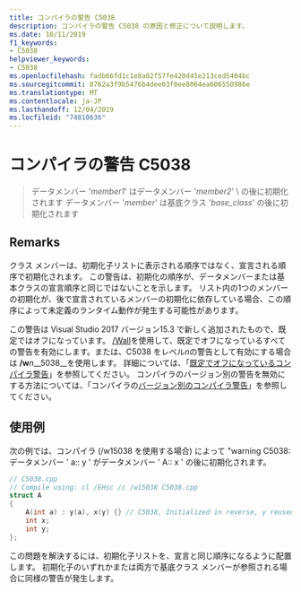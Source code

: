 ```yaml
---
title: コンパイラの警告 C5038
description: コンパイラの警告 C5038 の原因と修正について説明します。
ms.date: 10/11/2019
f1_keywords:
- C5038
helpviewer_keywords:
- C5038
ms.openlocfilehash: fadb66fd1c1e8a02f57fe420d45e213ced5404bc
ms.sourcegitcommit: 8762a3f9b5476b4dee03f0ee8064ea606550986e
ms.translationtype: MT
ms.contentlocale: ja-JP
ms.lasthandoff: 12/04/2019
ms.locfileid: "74810636"
---
```

# <a name="compiler-warning-c5038"></a>コンパイラの警告 C5038

> データメンバー '*member1*' はデータメンバー '*member2*' \ の後に初期化されます
> データメンバー '*member*' は基底クラス '*base_class*' の後に初期化されます

## <a name="remarks"></a>Remarks

クラス メンバーは、初期化子リストに表示される順序ではなく、宣言される順序で初期化されます。 この警告は、初期化の順序が、データメンバーまたは基本クラスの宣言順序と同じではないことを示します。 リスト内の1つのメンバーの初期化が、後で宣言されているメンバーの初期化に依存している場合、この順序によって未定義のランタイム動作が発生する可能性があります。

この警告は Visual Studio 2017 バージョン15.3 で新しく追加されたもので、既定ではオフになっています。 [/Wall](../../build/reference/compiler-option-warning-level.md)を使用して、既定でオフになっているすべての警告を有効にします。または、C5038 をレベル*n*の警告として有効にする場合は __/w__*n*__5038__を使用します。 詳細については、「[既定でオフになっているコンパイラ警告](../../preprocessor/compiler-warnings-that-are-off-by-default.md)」を参照してください。 コンパイラのバージョン別の警告を無効にする方法については、「コンパイラの[バージョン別のコンパイラ警告](compiler-warnings-by-compiler-version.md)」を参照してください。

## <a name="example"></a>使用例

次の例では、コンパイラ (/w15038 を使用する場合) によって "warning C5038: データメンバー ' a:: y ' がデータメンバー ' A:: x ' の後に初期化されます。

```cpp
// C5038.cpp
// Compile using: cl /EHsc /c /w15038 C5038.cpp
struct A
{
    A(int a) : y(a), x(y) {} // C5038, Initialized in reverse, y reused
    int x;
    int y;
};
```

この問題を解決するには、初期化子リストを、宣言と同じ順序になるように配置します。 初期化子のいずれかまたは両方で基底クラス メンバーが参照される場合に同様の警告が発生します。
